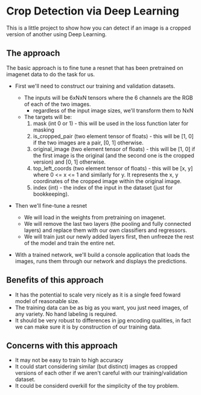 # Crop Detection via Deep Learning

This is a little project to show how you can detect if an image is a cropped version of another using Deep Learning.

## The approach

The basic approach is to fine tune a resnet that has been pretrained on imagenet data to do the task for us.
  * First we'll need to construct our training and validation datasets.
    - The inputs will be 6xNxN tensors where the 6 channels are the RGB of each of the two images.
      * regardless of the input image sizes, we'll transform them to NxN
    - The targets will be:
      1) mask (int 0 or 1) - this will be used in the loss function later for masking
      2) is_cropped_pair (two element tensor of floats) - this will be [1, 0] if the two images are a pair, [0, 1]
      otherwise.
      3) original_image (two element tensor of floats) - this will be [1, 0] if the first image is the original (and
      the second one is the cropped version) and [0, 1] otherwise.
      4) top_left_coords (two element tensor of floats) - this will be [x, y] where 0 <= x <= 1 and similarly for y.
      It represents the x, y coordinates of the cropped image within the original image.
      5) index (int) - the index of the input in the dataset (just for bookkeeping).

  * Then we'll fine-tune a resnet
    - We will load in the weights from pretraining on imagenet.
    - We will remove the last two layers (the pooling and fully connected layers) and replace them with our own
      classifiers and regressors.
    - We will train just our newly added layers first, then unfreeze the rest of the model and train the entire net.

  * With a trained network, we'll build a console application that loads the images, runs them through our network and
    displays the predictions.

## Benefits of this approach

* It has the potential to scale very nicely as it is a single feed foward model of reasonable size.
* The training data can be as big as you want, you just need images, of any variety.  No hand labeling is required.
* It should be very robust to differences in jpg encoding qualities, in fact we can make sure it is by construction of
  our training data.

## Concerns with this approach

* It may not be easy to train to high accuracy
* It could start considering similar (but distinct) images as cropped versions of each other if we aren't careful with
  our training/validation dataset.
* It could be considerd overkill for the simplicity of the toy problem.
